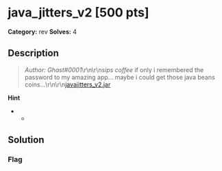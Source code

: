# java_jitters_v2 [500 pts]

**Category:** rev
**Solves:** 4

## Description
>*Author: Ghast#0001*\r\n\r\n*sips coffee* if only i remembered the password to my amazing app... maybe i could get those java beans coins...\r\n\r\n[javajitters_v2.jar](https://umass-ctf-challenges.s3.amazonaws.com/rev/javajitters_v2.jar)

**Hint**
* -

## Solution

### Flag

